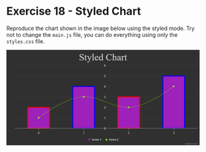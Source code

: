 # Exercise 18 - Styled Chart

Reproduce the chart shown in the image below using the styled mode. Try not to
change the `main.js` file, you can do everything using only the `styles.css`
file.

![exercise.png](exercise.png)
